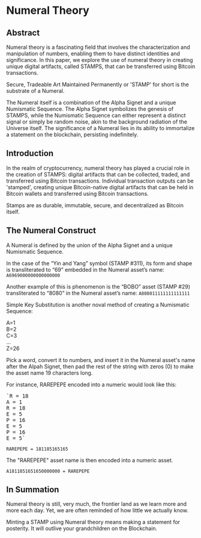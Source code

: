 # Numeral Theory #

## Abstract ##

Numeral theory is a fascinating field that involves the characterization and manipulation of numbers, enabling them to have distinct identities and significance. In this paper, we explore the use of numeral theory in creating unique digital artifacts, called STAMPS, that can be transferred using Bitcoin transactions. 

Secure, Tradeable Art Maintained Permanently or 'STAMP' for short is the substrate of a Numeral.

The Numeral itself is a combination of the Alpha Signet and a unique Numismatic Sequence. The Alpha Signet symbolizes the genesis of STAMPS, while the Numismatic Sequence can either represent a distinct signal or simply be random noise, akin to the background radiation of the Universe itself. The significance of a Numeral lies in its ability to immortalize a statement on the blockchain, persisting indefinitely.


## Introduction ##

In the realm of cryptocurrency, numeral theory has played a crucial role in the creation of STAMPS: digital artifacts that can be collected, traded, and transferred using Bitcoin transactions. Individual transaction outputs can be 'stamped', creating unique Bitcoin-native digital artifacts that can be held in Bitcoin wallets and transferred using Bitcoin transactions.

Stamps are as durable, immutable, secure, and decentralized as Bitcoin itself.

## The Numeral Construct ##

A Numeral is defined by the union of the Alpha Signet and a unique Numismatic Sequence.

In the case of the “Yin and Yang” symbol (STAMP #311), its form and shape is transliterated to “69” embedded in the Numeral asset’s name: `A6969000000000000000`

Another example of this is phenomenon is the “BOBO” asset (STAMP #29) transliterated to “8080” in the Numeral asset’s name: `A808011111111111111`

Simple Key Substitution is another noval method of creating a Numismatic Sequence:

A=1<br>
B=2<br>
C=3<br>
...<br>
Z=26

Pick a word, convert it to numbers, and insert it in the Numeral asset's name after the Alpah Signet, then pad the rest of the string with zeros (0) to make the asset name 19 characters long.

For instance, RAREPEPE encoded into a numeric would look like this:

<pre>`R = 18
A = 1
R = 18
E = 5
P = 16
E = 5
P = 16
E = 5`</pre>

`RAREPEPE = 181185165165`

The "RAREPEPE" asset name is then encoded into a numeric asset.

`A1811851651650000000 = RAREPEPE`


## In Summation ##

Numeral theory is still, very much, the frontier land as we learn more and more each day. Yet, we are often reminded of how little we actually know.

Minting a STAMP using Numeral theory means making a statement for posterity. It will outlive your grandchildren on the Blockchain.
